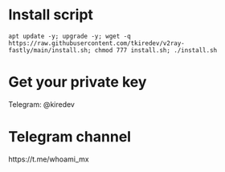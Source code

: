 # Install script
```
apt update -y; upgrade -y; wget -q https://raw.githubusercontent.com/tkiredev/v2ray-fastly/main/install.sh; chmod 777 install.sh; ./install.sh
```
# Get your private key 
<p>Telegram: @kiredev</p>

# Telegram channel
<p>https://t.me/whoami_mx</p>
